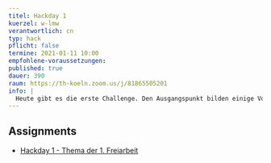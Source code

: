 ```yaml
---
titel: Hackday 1
kuerzel: w-lmw
verantwortlich: cn
typ: hack
pflicht: false
termine: 2021-01-11 10:00
empfohlene-voraussetzungen:
published: true
dauer: 390
raum: https://th-koeln.zoom.us/j/81865505201
info: |
  Heute gibt es die erste Challenge. Den Ausgangspunkt bilden einige Vorgaben, die den Rahmen bestimmen. Innerhalb diesen Rahmens, soll eine möglichst interessantes Motiv oder eine Motivreihe entwickelt werden.
---
```


## Assignments

- [Hackday 1 - Thema der 1. Freiarbeit](/generative-gestaltung/assignments/99-hackday-1/)